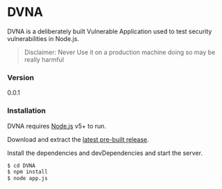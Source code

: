 # DVNA

DVNA is a deliberately built Vulnerable Application used to test security vulnerabilities in Node.js.

> Disclaimer: Never Use it on a production machine doing so may be really harmful

### Version
0.0.1

### Installation

DVNA requires [Node.js](https://nodejs.org/) v5+ to run.

Download and extract the [latest pre-built release](https://github.com/kunal-relan/DVNA).

Install the dependencies and devDependencies and start the server.

```sh
$ cd DVNA
$ npm install
$ node app.js
```

